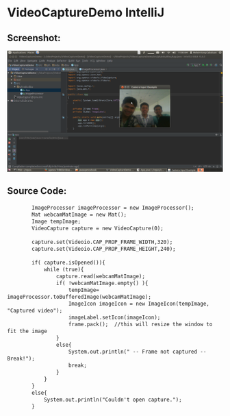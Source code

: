 # VideoCaptureDemo IntelliJ

## Screenshot:

![screenshot](https://github.com/melvincabatuan/VideoCaptureDemo/blob/master/Screenshot%20from%202016-02-24%2011:00:45.png)

## Source Code:

```
        ImageProcessor imageProcessor = new ImageProcessor();
        Mat webcamMatImage = new Mat();
        Image tempImage;
        VideoCapture capture = new VideoCapture(0);

        capture.set(Videoio.CAP_PROP_FRAME_WIDTH,320);
        capture.set(Videoio.CAP_PROP_FRAME_HEIGHT,240);

        if( capture.isOpened()){
            while (true){
                capture.read(webcamMatImage);
                if( !webcamMatImage.empty() ){
                    tempImage= imageProcessor.toBufferedImage(webcamMatImage);
                    ImageIcon imageIcon = new ImageIcon(tempImage, "Captured video");
                    imageLabel.setIcon(imageIcon);
                    frame.pack();  //this will resize the window to fit the image
                }
                else{
                    System.out.println(" -- Frame not captured -- Break!");
                    break;
                }
            }
        }
        else{
            System.out.println("Couldn't open capture.");
        }
```
